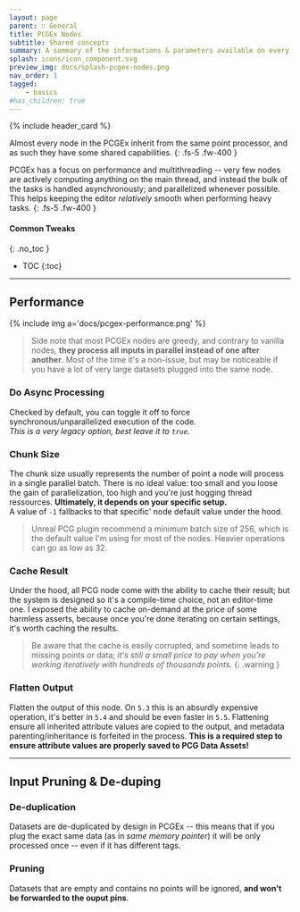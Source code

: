 ```yaml
---
layout: page
parent: ∷ General
title: PCGEx Nodes
subtitle: Shared concepts
summary: A summary of the informations & parameters available on every PCGEx node.
splash: icons/icon_component.svg
preview_img: docs/splash-pcgex-nodes.png
nav_order: 1
tagged:
    - basics
#has_children: true
---
```


{% include header_card %}

Almost every node in the PCGEx inherit from the same point processor, and as such they have some shared capabilities.
{: .fs-5 .fw-400 } 

PCGEx has a focus on performance and multithreading -- very few nodes are actively computing anything on the main thread, and instead the bulk of the tasks is handled asynchronously; and parallelized whenever possible.  
This helps keeping the editor *relatively* smooth when performing heavy tasks.
{: .fs-5 .fw-400 } 

#### Common Tweaks
{: .no_toc }
- TOC
{:toc}

---
## Performance

{% include img a='docs/pcgex-performance.png' %} 

> Side note that most PCGEx nodes are greedy, and contrary to vanilla nodes, **they process all inputs in parallel instead of one after another**. Most of the time it's a non-issue, but may be noticeable if you have a lot of very large datasets plugged into the same node.

### Do Async Processing
Checked by default, you can toggle it off to force synchronous/unparallelized execution of the code.  
*This is a very legacy option, best leave it to `true`.*

### Chunk Size
The chunk size usually represents the number of point a node will process in a single parallel batch. There is no ideal value: too small and you loose the gain of parallelization, too high and you're just hogging thread ressources. **Ultimately, it depends on your specific setup.**  
A value of `-1` fallbacks to that specific' node default value under the hood.

> Unreal PCG plugin recommend a minimum batch size of 256, which is the default value I'm using for most of the nodes. Heavier operations can go as low as 32.

### Cache Result
Under the hood, all PCG node come with the ability to cache their result; but the system is designed so it's a compile-time choice, not an editor-time one. I exposed the ability to cache on-demand at the price of some harmless asserts, because once you're done iterating on certain settings, it's worth caching the results.

> Be aware that the cache is easily corrupted, and sometime leads to missing points or data; *it's still a small price to pay when you're working iteratively with hundreds of thousands points.*
{: .warning }

### Flatten Output
Flatten the output of this node. On `5.3` this is an absurdly expensive operation, it's better in `5.4` and should be even faster in `5.5`.  Flattening ensure all inherited attribute values are copied to the output, and metadata parenting/inheritance is forfeited in the process. **This is a required step to ensure attribute values are properly saved to PCG Data Assets!**

---
## Input Pruning & De-duping

### De-duplication
Datasets are de-duplicated by design in PCGEx -- this means that if you plug the exact same data (as in *same memory pointer*) it will be only processed once -- even if it has different tags.

### Pruning
Datasets that are empty and contains no points will be ignored, **and won't be forwarded to the ouput pins**.
